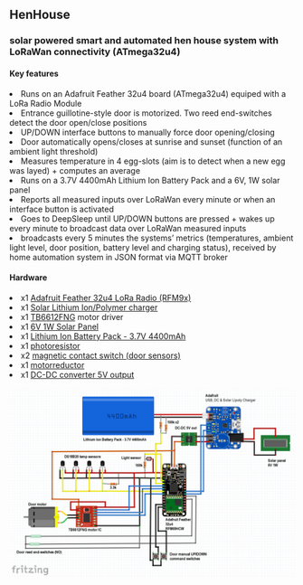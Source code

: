 <h2>HenHouse</h2>
<h3>solar powered smart and automated hen house system with LoRaWan connectivity (ATmega32u4)</h3>

<h4>Key features</h4>
<li>Runs on an Adafruit Feather 32u4 board (ATmega32u4) equiped with a LoRa Radio Module</li>
<li>Entrance guillotine-style door is motorized. Two reed end-switches detect the door open/close positions</li>
<li>UP/DOWN interface buttons to manually force door opening/closing</li>
<li>Door automatically opens/closes at sunrise and sunset (function of an ambient light threshold)</li>
<li>Measures temperature in 4 egg-slots (aim is to detect when a new egg was layed) + computes an average</li>
<li>Runs on a 3.7V 4400mAh Lithium Ion Battery Pack and a 6V, 1W solar panel</li>
<li>Reports all measured inputs over LoRaWan every minute or when an interface button is activated</li>
<li>Goes to DeepSleep until UP/DOWN buttons are pressed + wakes up every minute to broadcast data over LoRaWan measured inputs</li>
<li>broadcasts every 5 minutes the systems’ metrics (temperatures, ambient light level, door position, battery level and charging status), received by home automation system in JSON format via MQTT broker</li>

<h4>Hardware</h4>
<li>x1 <a title="https://learn.adafruit.com/adafruit-feather-32u4-radio-with-lora-radio-module" href="https://learn.adafruit.com/adafruit-feather-32u4-radio-with-lora-radio-module">Adafruit Feather 32u4 LoRa Radio (RFM9x)</a></li>
<li>x1 <a title="https://www.adafruit.com/product/390" href="https://www.adafruit.com/product/390">Solar Lithium Ion/Polymer charger</a></li>
<li>x1 <a title="https://www.sparkfun.com/products/14451" href="https://www.sparkfun.com/products/14451">TB6612FNG</a> motor driver</li>
<li>x1 <a title="https://www.adafruit.com/product/3809" href="https://www.adafruit.com/product/3809">6V 1W Solar Panel</a></li>
<li>x1 <a title="https://www.adafruit.com/product/354" href="https://www.adafruit.com/product/354">Lithium Ion Battery Pack - 3.7V 4400mAh </a></li>
<li>x1 <a title="https://www.adafruit.com/product/161" href="https://www.adafruit.com/product/161">photoresistor</a></li>
<li>x2 <a title="https://www.adafruit.com/product/375" href="https://www.adafruit.com/product/375">magnetic contact switch (door sensors) </a></li>
<li>x1 <a title="https://fr.banggood.com/DC-3V-6V-DC-1120-Gear-Motor-TT-Motor-for-Arduino-Smart-Car-Robot-DIY-p-1260117.html?gmcCountry=FR&currency=EUR&createTmp=1&utm_source=googleshopping&utm_medium=cpc_bgcs&utm_content=frank&utm_campaign=frank-ssc-frg-all-newcustom-ncv90-0420-19cov&ad_id=432079764870&gclid=CjwKCAjwqJ_1BRBZEiwAv73uwHZhEckRz5Eav4Dp6Mn5L4VXrPPJgIvCz8bU5mNYyqQY7Lxo8AMxjRoCXJcQAvD_BwE&cur_warehouse=CN" href="https://fr.banggood.com/DC-3V-6V-DC-1120-Gear-Motor-TT-Motor-for-Arduino-Smart-Car-Robot-DIY-p-1260117.html?gmcCountry=FR&currency=EUR&createTmp=1&utm_source=googleshopping&utm_medium=cpc_bgcs&utm_content=frank&utm_campaign=frank-ssc-frg-all-newcustom-ncv90-0420-19cov&ad_id=432079764870&gclid=CjwKCAjwqJ_1BRBZEiwAv73uwHZhEckRz5Eav4Dp6Mn5L4VXrPPJgIvCz8bU5mNYyqQY7Lxo8AMxjRoCXJcQAvD_BwE&cur_warehouse=CN">motorreductor </a></li>
<li>x1 <a title="https://www.banggood.com/DC-2V-24V-To-5V-28V-2A-Step-Up-Boost-Converter-Power-Supply-Module-Adjustable-Regulator-Board-p-1566600.html?rmmds=search&cur_warehouse=CN" href="https://www.banggood.com/DC-2V-24V-To-5V-28V-2A-Step-Up-Boost-Converter-Power-Supply-Module-Adjustable-Regulator-Board-p-1566600.html?rmmds=search&cur_warehouse=CN">DC-DC converter 5V output</a></li>




<p align="center"> <img src="/Hardware/HenHouse schematics.png" width="702" title="Schematics"> </p> <br /><br />